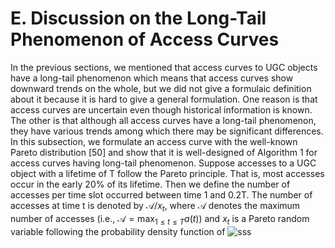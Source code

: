 # E. Discussion on the Long-Tail Phenomenon of Access Curves
In the previous sections, we mentioned that access curves to UGC objects have a long-tail phenomenon which means that access curves show downward trends on the whole, but we did not give a formulaic definition about it because it is hard to give a general formulation.
One reason is that access curves are uncertain even though historical information is known. The other is that although all access curves have a long-tail phenomenon, they have various trends among which there may be significant differences.
In this subsection, we formulate an access curve with the well-known Pareto distribution \[50\] and show that it is well-designed of Algorithm 1 for access curves having long-tail phenomenon. Suppose accesses to a UGC object with a lifetime of T follow the Pareto principle. That is, most accesses occur in the early 20% of its lifetime. Then we define the number of accesses per time slot occurred between time 1 and 0.2T.
The number of accesses at time t is denoted by $\mathcal{A}/x_t$, where $\mathcal{A}$ denotes the maximum number of accesses (i.e., $\mathcal{A} = \max_{1 \le t \le T} a(t)$) and $x_t$ is a Pareto random variable following the probability density function of
![sss](http://latex.codecogs.com/gif.latex?\\sigma=\sqrt{\frac{1}{n}{\sum_{k=1}^n(x_i-\bar{x})^2}})
